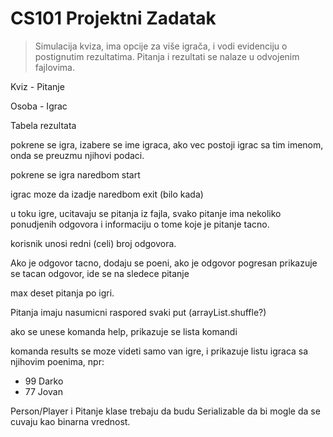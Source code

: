 # CS101 Projektni Zadatak

> Simulacija kviza, ima opcije za više igrača, i vodi evidenciju o postignutim rezultatima. 
> Pitanja i rezultati se nalaze u odvojenim fajlovima.


Kviz - Pitanje

Osoba - Igrac

Tabela rezultata

pokrene se igra, izabere se ime igraca,
ako vec postoji igrac sa tim imenom, onda se preuzmu njihovi podaci.

pokrene se igra naredbom start

igrac moze da izadje naredbom exit (bilo kada)

u toku igre, ucitavaju se pitanja iz fajla, svako pitanje ima nekoliko ponudjenih odgovora
i informaciju o tome koje je pitanje tacno.

korisnik unosi redni (celi) broj odgovora.

Ako je odgovor tacno, dodaju se poeni,
ako je odgovor pogresan prikazuje se tacan odgovor,
ide se na sledece pitanje

max deset pitanja po igri.

Pitanja imaju nasumicni raspored svaki put (arrayList.shuffle?)

ako se unese komanda help, prikazuje se lista komandi

komanda results se moze videti samo van igre, i prikazuje listu igraca sa njihovim poenima, npr:
- 99 Darko
- 77 Jovan

Person/Player i Pitanje klase trebaju da budu Serializable da bi mogle da se cuvaju kao binarna vrednost.